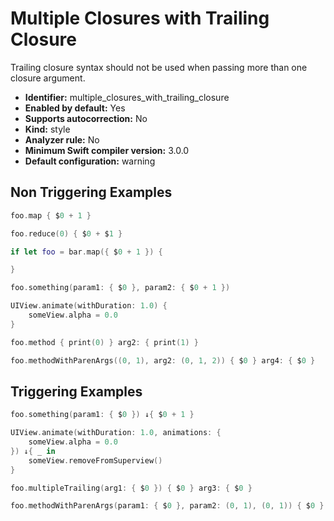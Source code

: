 # Multiple Closures with Trailing Closure

Trailing closure syntax should not be used when passing more than one closure argument.

* **Identifier:** multiple_closures_with_trailing_closure
* **Enabled by default:** Yes
* **Supports autocorrection:** No
* **Kind:** style
* **Analyzer rule:** No
* **Minimum Swift compiler version:** 3.0.0
* **Default configuration:** warning

## Non Triggering Examples

```swift
foo.map { $0 + 1 }

```

```swift
foo.reduce(0) { $0 + $1 }

```

```swift
if let foo = bar.map({ $0 + 1 }) {

}

```

```swift
foo.something(param1: { $0 }, param2: { $0 + 1 })

```

```swift
UIView.animate(withDuration: 1.0) {
    someView.alpha = 0.0
}
```

```swift
foo.method { print(0) } arg2: { print(1) }
```

```swift
foo.methodWithParenArgs((0, 1), arg2: (0, 1, 2)) { $0 } arg4: { $0 }
```

## Triggering Examples

```swift
foo.something(param1: { $0 }) ↓{ $0 + 1 }
```

```swift
UIView.animate(withDuration: 1.0, animations: {
    someView.alpha = 0.0
}) ↓{ _ in
    someView.removeFromSuperview()
}
```

```swift
foo.multipleTrailing(arg1: { $0 }) { $0 } arg3: { $0 }
```

```swift
foo.methodWithParenArgs(param1: { $0 }, param2: (0, 1), (0, 1)) { $0 }
```